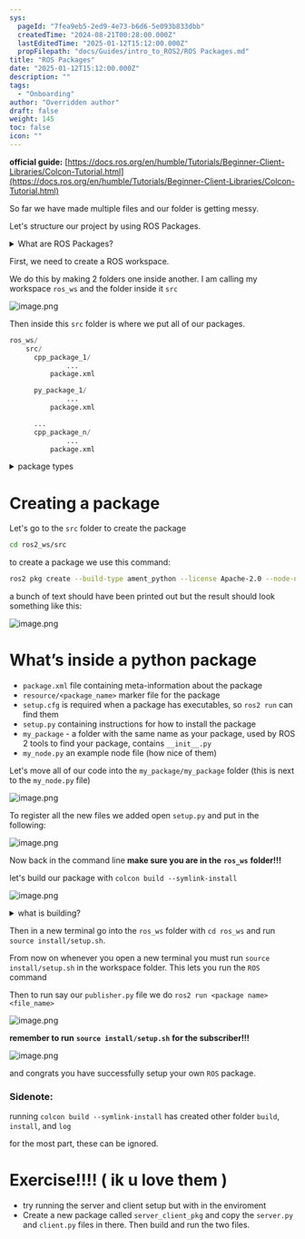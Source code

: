 ```yaml
---
sys:
  pageId: "7fea9eb5-2ed9-4e73-b6d6-5e093b833dbb"
  createdTime: "2024-08-21T00:28:00.000Z"
  lastEditedTime: "2025-01-12T15:12:00.000Z"
  propFilepath: "docs/Guides/intro_to_ROS2/ROS Packages.md"
title: "ROS Packages"
date: "2025-01-12T15:12:00.000Z"
description: ""
tags:
  - "Onboarding"
author: "Overridden author"
draft: false
weight: 145
toc: false
icon: ""
---
```


**official guide:** [https://docs.ros.org/en/humble/Tutorials/Beginner-Client-Libraries/Colcon-Tutorial.html](https://docs.ros.org/en/humble/Tutorials/Beginner-Client-Libraries/Colcon-Tutorial.html)

So far we have made multiple files and our folder is getting messy.

Let's structure our project by using ROS Packages.

<details>

<summary>What are ROS Packages?</summary>

ROS Packages are, as the name implies, packages of code that are highly sharable between ROS developers.

They consist of a folder, `package.xml` file, and source code

```python
      cpp_package_1/
		      ... imagine much code files here ..
          package.xml
```

</details>

First, we need to create a ROS workspace.

We do this by making 2 folders one inside another. I am calling my workspace `ros_ws` and the folder inside it `src`

![image.png](https://prod-files-secure.s3.us-west-2.amazonaws.com/d518164a-d88e-44d1-a4ee-3adb3bd8bce0/70706947-fd18-4537-a67b-e12946812d31/image.png?X-Amz-Algorithm=AWS4-HMAC-SHA256&X-Amz-Content-Sha256=UNSIGNED-PAYLOAD&X-Amz-Credential=ASIAZI2LB466YT3WXKUV%2F20250406%2Fus-west-2%2Fs3%2Faws4_request&X-Amz-Date=20250406T230704Z&X-Amz-Expires=3600&X-Amz-Security-Token=IQoJb3JpZ2luX2VjENb%2F%2F%2F%2F%2F%2F%2F%2F%2F%2FwEaCXVzLXdlc3QtMiJGMEQCIG6NW4SYR0l7%2FWSpc83DxOOJzmuBAjgd7rhHXHVTIYcTAiBF8jJyVLEe0NHnNp56NowZcidEgxDot0h%2FnqJhnz5OBCr%2FAwhPEAAaDDYzNzQyMzE4MzgwNSIMGt%2BLJfES4oBg%2F%2BtLKtwDa6w%2FgdnZjogGEmEsCoBioicRfhpvbCt0R4FO0OsFKHE7%2FRPEK1YEzL3ntRTPDmqszIKAqKDfwj5%2B5menV2sH3YE59XzPKJ%2FsV0Y%2BA4uIOkG0g7%2B5xEZIvTTzMj%2BOmHSdbvf1CLkRw1RyQkx%2BT4sIcJ6TMc8bYZ13iBQu%2FwjaOdU6ubMZt5vbi9R%2BJnDP%2FDKnCgEMHXjTe37Q7RTiO%2BBr%2Be3%2FnleXPW4jSGL9mYNsaujpunYVD6ogVUVMWJSzVxFojWG3Nxd8%2BmsAOah5Dtt%2BC9VVIe8OBtDcRY61pn8gQG5xZOCBKIequ9TEqNvsWjmPMf6UYAzxrvCAWi2Cl3%2BkFbxGsj5dHwqSzgG6M6E%2BC%2BYTOKPiGUAGeB9waT6Cz1vJx9Fce4O%2FSzUABgX167pWdlcmokyGVKzCJYEVupH6bVIci4j8CttCgZoWWo5D%2Fnrm2SNl7NK6WOuJchKNjZoe3KOXoPQ%2BvR0dGAXN3IduuKKZg0PBcNl7AYhWMz6nlKm1jV7CpfqXDb7khtAT7lUZXxdUcZ6Dah4qobd5Co%2B609EYfcrwjSgTH1QRybrPn7R1ur0ZClTFBphsjenARan8UWFi7ThVfe3Q6EYqU%2F6WyjFLzaWcNoLAhnNYr%2BowivXLvwY6pgHKDjGbi4vv1r9N7CngE4X7%2BU7uBiA6KLgJsvKJZ6Syvz9KnddMsU4RJc3kEZMITLD35f8xSXn%2Fyw0Ey2O6PjhSXolAFnduU%2B%2Bp8ZziB37tmuLLO1ke642RSljUHpAhasS1yadJcoWHeoHj1P%2FMVJ48MdQRILF9FsgY8G3viART4e%2F02PjAxaZMXvxzxQhMRN1V7XQyBNA%2BU9Fd%2BbYEt2H70exAlKDC&X-Amz-Signature=6c65a562a9794fa6c3ffd35188f40fdb708785e430dccbcdf91543567a51d131&X-Amz-SignedHeaders=host&x-id=GetObject)

Then inside this `src` folder is where we put all of our packages.

```python
ros_ws/
    src/
      cpp_package_1/
		      ...
          package.xml

      py_package_1/
		      ...
          package.xml

      ...
      cpp_package_n/
		      ...
          package.xml

```

<details>

<summary>package types</summary>

packages can be either `C++` or python.

the intern file structure is different for each but for this guide we will stick to creating python packages

</details>

# Creating a package

Let's go to the `src` folder to create the package

```bash
cd ros2_ws/src
```

to create a package we use this command:

```bash
ros2 pkg create --build-type ament_python --license Apache-2.0 --node-name my_node my_package
```

a bunch of text should have been printed out but the result should look something like this:

![image.png](https://prod-files-secure.s3.us-west-2.amazonaws.com/d518164a-d88e-44d1-a4ee-3adb3bd8bce0/e6cf1e3f-8512-4a3e-b131-079f800bf3e8/image.png?X-Amz-Algorithm=AWS4-HMAC-SHA256&X-Amz-Content-Sha256=UNSIGNED-PAYLOAD&X-Amz-Credential=ASIAZI2LB466YT3WXKUV%2F20250406%2Fus-west-2%2Fs3%2Faws4_request&X-Amz-Date=20250406T230704Z&X-Amz-Expires=3600&X-Amz-Security-Token=IQoJb3JpZ2luX2VjENb%2F%2F%2F%2F%2F%2F%2F%2F%2F%2FwEaCXVzLXdlc3QtMiJGMEQCIG6NW4SYR0l7%2FWSpc83DxOOJzmuBAjgd7rhHXHVTIYcTAiBF8jJyVLEe0NHnNp56NowZcidEgxDot0h%2FnqJhnz5OBCr%2FAwhPEAAaDDYzNzQyMzE4MzgwNSIMGt%2BLJfES4oBg%2F%2BtLKtwDa6w%2FgdnZjogGEmEsCoBioicRfhpvbCt0R4FO0OsFKHE7%2FRPEK1YEzL3ntRTPDmqszIKAqKDfwj5%2B5menV2sH3YE59XzPKJ%2FsV0Y%2BA4uIOkG0g7%2B5xEZIvTTzMj%2BOmHSdbvf1CLkRw1RyQkx%2BT4sIcJ6TMc8bYZ13iBQu%2FwjaOdU6ubMZt5vbi9R%2BJnDP%2FDKnCgEMHXjTe37Q7RTiO%2BBr%2Be3%2FnleXPW4jSGL9mYNsaujpunYVD6ogVUVMWJSzVxFojWG3Nxd8%2BmsAOah5Dtt%2BC9VVIe8OBtDcRY61pn8gQG5xZOCBKIequ9TEqNvsWjmPMf6UYAzxrvCAWi2Cl3%2BkFbxGsj5dHwqSzgG6M6E%2BC%2BYTOKPiGUAGeB9waT6Cz1vJx9Fce4O%2FSzUABgX167pWdlcmokyGVKzCJYEVupH6bVIci4j8CttCgZoWWo5D%2Fnrm2SNl7NK6WOuJchKNjZoe3KOXoPQ%2BvR0dGAXN3IduuKKZg0PBcNl7AYhWMz6nlKm1jV7CpfqXDb7khtAT7lUZXxdUcZ6Dah4qobd5Co%2B609EYfcrwjSgTH1QRybrPn7R1ur0ZClTFBphsjenARan8UWFi7ThVfe3Q6EYqU%2F6WyjFLzaWcNoLAhnNYr%2BowivXLvwY6pgHKDjGbi4vv1r9N7CngE4X7%2BU7uBiA6KLgJsvKJZ6Syvz9KnddMsU4RJc3kEZMITLD35f8xSXn%2Fyw0Ey2O6PjhSXolAFnduU%2B%2Bp8ZziB37tmuLLO1ke642RSljUHpAhasS1yadJcoWHeoHj1P%2FMVJ48MdQRILF9FsgY8G3viART4e%2F02PjAxaZMXvxzxQhMRN1V7XQyBNA%2BU9Fd%2BbYEt2H70exAlKDC&X-Amz-Signature=8cedeb8e45526c183f92bfb858b1af7bbb8dcce64ccc381f00faf32bff037259&X-Amz-SignedHeaders=host&x-id=GetObject)

# What’s inside a python package

- `package.xml` file containing meta-information about the package
- `resource/<package_name>` marker file for the package
- `setup.cfg` is required when a package has executables, so `ros2 run` can find them
- `setup.py` containing instructions for how to install the package
- `my_package` - a folder with the same name as your package, used by ROS 2 tools to find your package, contains `__init__.py`
- `my_node.py` an example node file (how nice of them)

Let's move all of our code into the `my_package/my_package` folder (this is next to the `my_node.py` file)

![image.png](https://prod-files-secure.s3.us-west-2.amazonaws.com/d518164a-d88e-44d1-a4ee-3adb3bd8bce0/9ce58f11-0da9-4d3e-b86d-506a9685d378/image.png?X-Amz-Algorithm=AWS4-HMAC-SHA256&X-Amz-Content-Sha256=UNSIGNED-PAYLOAD&X-Amz-Credential=ASIAZI2LB466YT3WXKUV%2F20250406%2Fus-west-2%2Fs3%2Faws4_request&X-Amz-Date=20250406T230704Z&X-Amz-Expires=3600&X-Amz-Security-Token=IQoJb3JpZ2luX2VjENb%2F%2F%2F%2F%2F%2F%2F%2F%2F%2FwEaCXVzLXdlc3QtMiJGMEQCIG6NW4SYR0l7%2FWSpc83DxOOJzmuBAjgd7rhHXHVTIYcTAiBF8jJyVLEe0NHnNp56NowZcidEgxDot0h%2FnqJhnz5OBCr%2FAwhPEAAaDDYzNzQyMzE4MzgwNSIMGt%2BLJfES4oBg%2F%2BtLKtwDa6w%2FgdnZjogGEmEsCoBioicRfhpvbCt0R4FO0OsFKHE7%2FRPEK1YEzL3ntRTPDmqszIKAqKDfwj5%2B5menV2sH3YE59XzPKJ%2FsV0Y%2BA4uIOkG0g7%2B5xEZIvTTzMj%2BOmHSdbvf1CLkRw1RyQkx%2BT4sIcJ6TMc8bYZ13iBQu%2FwjaOdU6ubMZt5vbi9R%2BJnDP%2FDKnCgEMHXjTe37Q7RTiO%2BBr%2Be3%2FnleXPW4jSGL9mYNsaujpunYVD6ogVUVMWJSzVxFojWG3Nxd8%2BmsAOah5Dtt%2BC9VVIe8OBtDcRY61pn8gQG5xZOCBKIequ9TEqNvsWjmPMf6UYAzxrvCAWi2Cl3%2BkFbxGsj5dHwqSzgG6M6E%2BC%2BYTOKPiGUAGeB9waT6Cz1vJx9Fce4O%2FSzUABgX167pWdlcmokyGVKzCJYEVupH6bVIci4j8CttCgZoWWo5D%2Fnrm2SNl7NK6WOuJchKNjZoe3KOXoPQ%2BvR0dGAXN3IduuKKZg0PBcNl7AYhWMz6nlKm1jV7CpfqXDb7khtAT7lUZXxdUcZ6Dah4qobd5Co%2B609EYfcrwjSgTH1QRybrPn7R1ur0ZClTFBphsjenARan8UWFi7ThVfe3Q6EYqU%2F6WyjFLzaWcNoLAhnNYr%2BowivXLvwY6pgHKDjGbi4vv1r9N7CngE4X7%2BU7uBiA6KLgJsvKJZ6Syvz9KnddMsU4RJc3kEZMITLD35f8xSXn%2Fyw0Ey2O6PjhSXolAFnduU%2B%2Bp8ZziB37tmuLLO1ke642RSljUHpAhasS1yadJcoWHeoHj1P%2FMVJ48MdQRILF9FsgY8G3viART4e%2F02PjAxaZMXvxzxQhMRN1V7XQyBNA%2BU9Fd%2BbYEt2H70exAlKDC&X-Amz-Signature=438449e3cc7c2a3839bb7dfc2bb2741d8cf44a2b2b696fd9e8b54950e12b15ea&X-Amz-SignedHeaders=host&x-id=GetObject)

To register all the new files we added open `setup.py` and put in the following:

![image.png](https://prod-files-secure.s3.us-west-2.amazonaws.com/d518164a-d88e-44d1-a4ee-3adb3bd8bce0/1cd7c262-4cae-4496-9d75-c178537d24a2/image.png?X-Amz-Algorithm=AWS4-HMAC-SHA256&X-Amz-Content-Sha256=UNSIGNED-PAYLOAD&X-Amz-Credential=ASIAZI2LB466YT3WXKUV%2F20250406%2Fus-west-2%2Fs3%2Faws4_request&X-Amz-Date=20250406T230704Z&X-Amz-Expires=3600&X-Amz-Security-Token=IQoJb3JpZ2luX2VjENb%2F%2F%2F%2F%2F%2F%2F%2F%2F%2FwEaCXVzLXdlc3QtMiJGMEQCIG6NW4SYR0l7%2FWSpc83DxOOJzmuBAjgd7rhHXHVTIYcTAiBF8jJyVLEe0NHnNp56NowZcidEgxDot0h%2FnqJhnz5OBCr%2FAwhPEAAaDDYzNzQyMzE4MzgwNSIMGt%2BLJfES4oBg%2F%2BtLKtwDa6w%2FgdnZjogGEmEsCoBioicRfhpvbCt0R4FO0OsFKHE7%2FRPEK1YEzL3ntRTPDmqszIKAqKDfwj5%2B5menV2sH3YE59XzPKJ%2FsV0Y%2BA4uIOkG0g7%2B5xEZIvTTzMj%2BOmHSdbvf1CLkRw1RyQkx%2BT4sIcJ6TMc8bYZ13iBQu%2FwjaOdU6ubMZt5vbi9R%2BJnDP%2FDKnCgEMHXjTe37Q7RTiO%2BBr%2Be3%2FnleXPW4jSGL9mYNsaujpunYVD6ogVUVMWJSzVxFojWG3Nxd8%2BmsAOah5Dtt%2BC9VVIe8OBtDcRY61pn8gQG5xZOCBKIequ9TEqNvsWjmPMf6UYAzxrvCAWi2Cl3%2BkFbxGsj5dHwqSzgG6M6E%2BC%2BYTOKPiGUAGeB9waT6Cz1vJx9Fce4O%2FSzUABgX167pWdlcmokyGVKzCJYEVupH6bVIci4j8CttCgZoWWo5D%2Fnrm2SNl7NK6WOuJchKNjZoe3KOXoPQ%2BvR0dGAXN3IduuKKZg0PBcNl7AYhWMz6nlKm1jV7CpfqXDb7khtAT7lUZXxdUcZ6Dah4qobd5Co%2B609EYfcrwjSgTH1QRybrPn7R1ur0ZClTFBphsjenARan8UWFi7ThVfe3Q6EYqU%2F6WyjFLzaWcNoLAhnNYr%2BowivXLvwY6pgHKDjGbi4vv1r9N7CngE4X7%2BU7uBiA6KLgJsvKJZ6Syvz9KnddMsU4RJc3kEZMITLD35f8xSXn%2Fyw0Ey2O6PjhSXolAFnduU%2B%2Bp8ZziB37tmuLLO1ke642RSljUHpAhasS1yadJcoWHeoHj1P%2FMVJ48MdQRILF9FsgY8G3viART4e%2F02PjAxaZMXvxzxQhMRN1V7XQyBNA%2BU9Fd%2BbYEt2H70exAlKDC&X-Amz-Signature=132388ce5e43959012874fb1d4f5cbb1a47e2c5835258d0cf9a71c87f6643738&X-Amz-SignedHeaders=host&x-id=GetObject)

Now back in the command line **make sure you are in the** **`ros_ws`** **folder!!!**

let's build our package with `colcon build --symlink-install`

![image.png](https://prod-files-secure.s3.us-west-2.amazonaws.com/d518164a-d88e-44d1-a4ee-3adb3bd8bce0/2f2a0d27-b173-48fd-b189-5f5c0ce65619/image.png?X-Amz-Algorithm=AWS4-HMAC-SHA256&X-Amz-Content-Sha256=UNSIGNED-PAYLOAD&X-Amz-Credential=ASIAZI2LB466YT3WXKUV%2F20250406%2Fus-west-2%2Fs3%2Faws4_request&X-Amz-Date=20250406T230704Z&X-Amz-Expires=3600&X-Amz-Security-Token=IQoJb3JpZ2luX2VjENb%2F%2F%2F%2F%2F%2F%2F%2F%2F%2FwEaCXVzLXdlc3QtMiJGMEQCIG6NW4SYR0l7%2FWSpc83DxOOJzmuBAjgd7rhHXHVTIYcTAiBF8jJyVLEe0NHnNp56NowZcidEgxDot0h%2FnqJhnz5OBCr%2FAwhPEAAaDDYzNzQyMzE4MzgwNSIMGt%2BLJfES4oBg%2F%2BtLKtwDa6w%2FgdnZjogGEmEsCoBioicRfhpvbCt0R4FO0OsFKHE7%2FRPEK1YEzL3ntRTPDmqszIKAqKDfwj5%2B5menV2sH3YE59XzPKJ%2FsV0Y%2BA4uIOkG0g7%2B5xEZIvTTzMj%2BOmHSdbvf1CLkRw1RyQkx%2BT4sIcJ6TMc8bYZ13iBQu%2FwjaOdU6ubMZt5vbi9R%2BJnDP%2FDKnCgEMHXjTe37Q7RTiO%2BBr%2Be3%2FnleXPW4jSGL9mYNsaujpunYVD6ogVUVMWJSzVxFojWG3Nxd8%2BmsAOah5Dtt%2BC9VVIe8OBtDcRY61pn8gQG5xZOCBKIequ9TEqNvsWjmPMf6UYAzxrvCAWi2Cl3%2BkFbxGsj5dHwqSzgG6M6E%2BC%2BYTOKPiGUAGeB9waT6Cz1vJx9Fce4O%2FSzUABgX167pWdlcmokyGVKzCJYEVupH6bVIci4j8CttCgZoWWo5D%2Fnrm2SNl7NK6WOuJchKNjZoe3KOXoPQ%2BvR0dGAXN3IduuKKZg0PBcNl7AYhWMz6nlKm1jV7CpfqXDb7khtAT7lUZXxdUcZ6Dah4qobd5Co%2B609EYfcrwjSgTH1QRybrPn7R1ur0ZClTFBphsjenARan8UWFi7ThVfe3Q6EYqU%2F6WyjFLzaWcNoLAhnNYr%2BowivXLvwY6pgHKDjGbi4vv1r9N7CngE4X7%2BU7uBiA6KLgJsvKJZ6Syvz9KnddMsU4RJc3kEZMITLD35f8xSXn%2Fyw0Ey2O6PjhSXolAFnduU%2B%2Bp8ZziB37tmuLLO1ke642RSljUHpAhasS1yadJcoWHeoHj1P%2FMVJ48MdQRILF9FsgY8G3viART4e%2F02PjAxaZMXvxzxQhMRN1V7XQyBNA%2BU9Fd%2BbYEt2H70exAlKDC&X-Amz-Signature=5acd99b2acc1b2bc14e74937cfec8a848956dcc069c6a78073ef45c20ecfbcda&X-Amz-SignedHeaders=host&x-id=GetObject)

<details>

<summary>what is building?</summary>

if you are a CS major at Rose-Hulman you will learn the answer to this in CSSE132

but TLDR; is it combines all the code files into one program that can be run easily 

</details>

Then in a new terminal go into the `ros_ws` folder with `cd ros_ws` and run `source install/setup.sh`. 

From now on whenever you open a new terminal you must run `source install/setup.sh` in the workspace folder. This lets you run the `ROS` command

Then to run say our `publisher.py` file we do `ros2 run <package name> <file_name>`

![image.png](https://prod-files-secure.s3.us-west-2.amazonaws.com/d518164a-d88e-44d1-a4ee-3adb3bd8bce0/4f4b1219-3a44-4632-aa0a-ce3471699f59/image.png?X-Amz-Algorithm=AWS4-HMAC-SHA256&X-Amz-Content-Sha256=UNSIGNED-PAYLOAD&X-Amz-Credential=ASIAZI2LB466YT3WXKUV%2F20250406%2Fus-west-2%2Fs3%2Faws4_request&X-Amz-Date=20250406T230704Z&X-Amz-Expires=3600&X-Amz-Security-Token=IQoJb3JpZ2luX2VjENb%2F%2F%2F%2F%2F%2F%2F%2F%2F%2FwEaCXVzLXdlc3QtMiJGMEQCIG6NW4SYR0l7%2FWSpc83DxOOJzmuBAjgd7rhHXHVTIYcTAiBF8jJyVLEe0NHnNp56NowZcidEgxDot0h%2FnqJhnz5OBCr%2FAwhPEAAaDDYzNzQyMzE4MzgwNSIMGt%2BLJfES4oBg%2F%2BtLKtwDa6w%2FgdnZjogGEmEsCoBioicRfhpvbCt0R4FO0OsFKHE7%2FRPEK1YEzL3ntRTPDmqszIKAqKDfwj5%2B5menV2sH3YE59XzPKJ%2FsV0Y%2BA4uIOkG0g7%2B5xEZIvTTzMj%2BOmHSdbvf1CLkRw1RyQkx%2BT4sIcJ6TMc8bYZ13iBQu%2FwjaOdU6ubMZt5vbi9R%2BJnDP%2FDKnCgEMHXjTe37Q7RTiO%2BBr%2Be3%2FnleXPW4jSGL9mYNsaujpunYVD6ogVUVMWJSzVxFojWG3Nxd8%2BmsAOah5Dtt%2BC9VVIe8OBtDcRY61pn8gQG5xZOCBKIequ9TEqNvsWjmPMf6UYAzxrvCAWi2Cl3%2BkFbxGsj5dHwqSzgG6M6E%2BC%2BYTOKPiGUAGeB9waT6Cz1vJx9Fce4O%2FSzUABgX167pWdlcmokyGVKzCJYEVupH6bVIci4j8CttCgZoWWo5D%2Fnrm2SNl7NK6WOuJchKNjZoe3KOXoPQ%2BvR0dGAXN3IduuKKZg0PBcNl7AYhWMz6nlKm1jV7CpfqXDb7khtAT7lUZXxdUcZ6Dah4qobd5Co%2B609EYfcrwjSgTH1QRybrPn7R1ur0ZClTFBphsjenARan8UWFi7ThVfe3Q6EYqU%2F6WyjFLzaWcNoLAhnNYr%2BowivXLvwY6pgHKDjGbi4vv1r9N7CngE4X7%2BU7uBiA6KLgJsvKJZ6Syvz9KnddMsU4RJc3kEZMITLD35f8xSXn%2Fyw0Ey2O6PjhSXolAFnduU%2B%2Bp8ZziB37tmuLLO1ke642RSljUHpAhasS1yadJcoWHeoHj1P%2FMVJ48MdQRILF9FsgY8G3viART4e%2F02PjAxaZMXvxzxQhMRN1V7XQyBNA%2BU9Fd%2BbYEt2H70exAlKDC&X-Amz-Signature=99070d0af2d4e10fea0c5dccb4c19132e2f95956755476e6e5dcf99899fd8f0d&X-Amz-SignedHeaders=host&x-id=GetObject)

**remember to run** **`source install/setup.sh`** **for the subscriber!!!**

![image.png](https://prod-files-secure.s3.us-west-2.amazonaws.com/d518164a-d88e-44d1-a4ee-3adb3bd8bce0/02121119-dad4-49ec-8356-c956108b4243/image.png?X-Amz-Algorithm=AWS4-HMAC-SHA256&X-Amz-Content-Sha256=UNSIGNED-PAYLOAD&X-Amz-Credential=ASIAZI2LB466YT3WXKUV%2F20250406%2Fus-west-2%2Fs3%2Faws4_request&X-Amz-Date=20250406T230704Z&X-Amz-Expires=3600&X-Amz-Security-Token=IQoJb3JpZ2luX2VjENb%2F%2F%2F%2F%2F%2F%2F%2F%2F%2FwEaCXVzLXdlc3QtMiJGMEQCIG6NW4SYR0l7%2FWSpc83DxOOJzmuBAjgd7rhHXHVTIYcTAiBF8jJyVLEe0NHnNp56NowZcidEgxDot0h%2FnqJhnz5OBCr%2FAwhPEAAaDDYzNzQyMzE4MzgwNSIMGt%2BLJfES4oBg%2F%2BtLKtwDa6w%2FgdnZjogGEmEsCoBioicRfhpvbCt0R4FO0OsFKHE7%2FRPEK1YEzL3ntRTPDmqszIKAqKDfwj5%2B5menV2sH3YE59XzPKJ%2FsV0Y%2BA4uIOkG0g7%2B5xEZIvTTzMj%2BOmHSdbvf1CLkRw1RyQkx%2BT4sIcJ6TMc8bYZ13iBQu%2FwjaOdU6ubMZt5vbi9R%2BJnDP%2FDKnCgEMHXjTe37Q7RTiO%2BBr%2Be3%2FnleXPW4jSGL9mYNsaujpunYVD6ogVUVMWJSzVxFojWG3Nxd8%2BmsAOah5Dtt%2BC9VVIe8OBtDcRY61pn8gQG5xZOCBKIequ9TEqNvsWjmPMf6UYAzxrvCAWi2Cl3%2BkFbxGsj5dHwqSzgG6M6E%2BC%2BYTOKPiGUAGeB9waT6Cz1vJx9Fce4O%2FSzUABgX167pWdlcmokyGVKzCJYEVupH6bVIci4j8CttCgZoWWo5D%2Fnrm2SNl7NK6WOuJchKNjZoe3KOXoPQ%2BvR0dGAXN3IduuKKZg0PBcNl7AYhWMz6nlKm1jV7CpfqXDb7khtAT7lUZXxdUcZ6Dah4qobd5Co%2B609EYfcrwjSgTH1QRybrPn7R1ur0ZClTFBphsjenARan8UWFi7ThVfe3Q6EYqU%2F6WyjFLzaWcNoLAhnNYr%2BowivXLvwY6pgHKDjGbi4vv1r9N7CngE4X7%2BU7uBiA6KLgJsvKJZ6Syvz9KnddMsU4RJc3kEZMITLD35f8xSXn%2Fyw0Ey2O6PjhSXolAFnduU%2B%2Bp8ZziB37tmuLLO1ke642RSljUHpAhasS1yadJcoWHeoHj1P%2FMVJ48MdQRILF9FsgY8G3viART4e%2F02PjAxaZMXvxzxQhMRN1V7XQyBNA%2BU9Fd%2BbYEt2H70exAlKDC&X-Amz-Signature=25b3223ecf2f8da3ed8cedd73643a2bb9de123a454c966280fdda378bcae6a37&X-Amz-SignedHeaders=host&x-id=GetObject)

and congrats you have successfully setup your own `ROS` package.

### Sidenote:

running `colcon build --symlink-install` has created other folder `build`, `install`, and `log`

for the most part, these can be ignored.

# Exercise!!!! ( ik u love them )

- try running the server and client setup but with in the enviroment
- Create a new package called `server_client_pkg` and copy the `server.py` and `client.py` files in there. Then build and run the two files.
